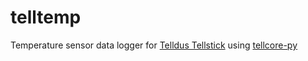 # telltemp
Temperature sensor data logger for [Telldus Tellstick](http://www.telldus.com/) using [tellcore-py](https://github.com/erijo/tellcore-py)

